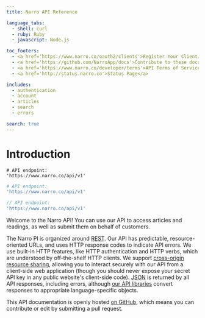 ```yaml
---
title: Narro API Reference

language_tabs:
  - shell: curl
  - ruby: Ruby
  - javascript: Node.js

toc_footers:
  - <a href='https://www.narro.co/oauth2/clients'>Register Your Client/Application</a>
  - <a href='https://github.com/NarroApp/docs'>Contribute to these docs on GitHub</a>
  - <a href='https://www.narro.co/developer/terms'>API Terms of Service</a>
  - <a href='http://status.narro.co'>Status Page</a>

includes:
  - authentication
  - account
  - articles
  - search
  - errors

search: true
---
```


# Introduction

~~~shell
# API endpoint:
'https://www.narro.co/api/v1'
~~~

~~~ruby
# API endpoint:
'https://www.narro.co/api/v1'
~~~

~~~javascript
// API endpoint:
'https://www.narro.co/api/v1'
~~~

Welcome to the Narro API! You can use our API to access articles and readings, as well as submit them on behalf of customers.

The Narro PI is organized around [REST](http://en.wikipedia.org/wiki/Representational_State_Transfer). Our API has predictable, resource-oriented URLs, and uses HTTP response codes to indicate API errors. We use built-in HTTP features, like HTTP authentication and HTTP verbs, which are understood by off-the-shelf HTTP clients. We support [cross-origin resource sharing](http://en.wikipedia.org/wiki/Cross-origin_resource_sharing), allowing you to interact securely with our API from a client-side web application (though you should never expose your secret API key in any public website's client-side code). [JSON](http://www.json.org/) is returned by all API responses, including errors, although [our API libraries](https://github.com/narroapp) convert responses to appropriate language-specific objects.

This API documentation is openly hosted [on GitHub](https://github.com/NarroApp/docs), which means you can contribute or edit by submitting a pull request.

